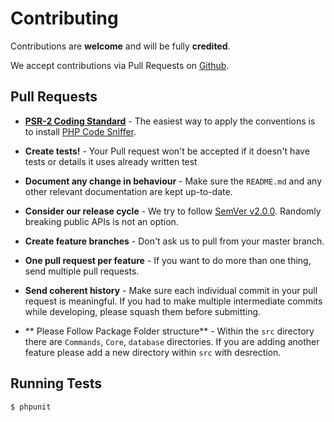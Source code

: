 # Contributing

Contributions are **welcome** and will be fully **credited**.

We accept contributions via Pull Requests on [Github](https://github.com/Core-Tech-Labs/SocialMapFavorites).


## Pull Requests

- **[PSR-2 Coding Standard](https://github.com/php-fig/fig-standards/blob/master/accepted/PSR-2-coding-style-guide.md)** - The easiest way to apply the conventions is to install [PHP Code Sniffer](http://pear.php.net/package/PHP_CodeSniffer).

- **Create tests!** - Your Pull request won't be accepted if it doesn't have tests or details it uses already written test

- **Document any change in behaviour** - Make sure the `README.md` and any other relevant documentation are kept up-to-date.

- **Consider our release cycle** - We try to follow [SemVer v2.0.0](http://semver.org/). Randomly breaking public APIs is not an option.

- **Create feature branches** - Don't ask us to pull from your master branch.

- **One pull request per feature** - If you want to do more than one thing, send multiple pull requests.

- **Send coherent history** - Make sure each individual commit in your pull request is meaningful. If you had to make multiple intermediate commits while developing, please squash them before submitting.

- ** Please Follow Package Folder structure** - Within the `src` directory there are `Commands`, `Core`, `database` directories. If you are adding another feature please add a new directory within `src` with desrection.


## Running Tests

``` bash
$ phpunit
```

